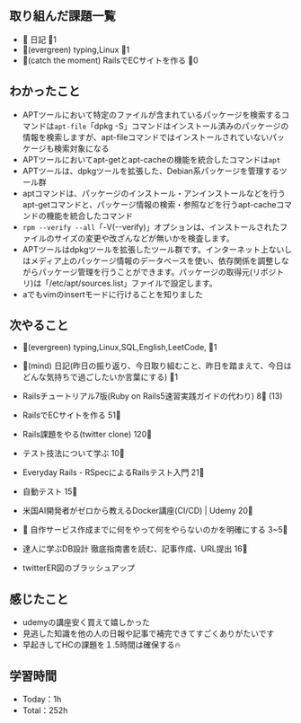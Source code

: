 
## 取り組んだ課題一覧

- :memo: 日記 :tomato:1
- :deciduous_tree:(evergreen) typing,Linux :tomato:1
- :stars:(catch the moment) RailsでECサイトを作る :tomato:0

## わかったこと

- APTツールにおいて特定のファイルが含まれているパッケージを検索するコマンドは`apt-file`「dpkg -S」コマンドはインストール済みのパッケージの情報を検索しますが、apt-fileコマンドではインストールされていないパッケージも検索対象になる
- APTツールにおいてapt-getとapt-cacheの機能を統合したコマンドは`apt`
- APTツールは、dpkgツールを拡張した、Debian系パッケージを管理するツール群
- aptコマンドは、パッケージのインストール・アンインストールなどを行うapt-getコマンドと、パッケージ情報の検索・参照などを行うapt-cacheコマンドの機能を統合したコマンド
- `rpm --verify --all`「-V(--verify)」オプションは、インストールされたファイルのサイズの変更や改ざんなどが無いかを検査します。
- APTツールはdpkgツールを拡張したツール群です。インターネット上ないしはメディア上のパッケージ情報のデータベースを使い、依存関係を調整しながらパッケージ管理を行うことができます。パッケージの取得元(リポジトリ)は「/etc/apt/sources.list」ファイルで設定します。
- aでもvimのinsertモードに行けることを知りました

## 次やること

- :deciduous_tree:(evergreen) typing,Linux,SQL,English,LeetCode, :tomato:1
- :memo:(mind) 日記(昨日の振り返り、今日取り組むこと、昨日を踏まえて、今日はどんな気持ちで過ごしたいか言葉にする) :tomato:1

- Railsチュートリアル7版(Ruby on Rails5速習実践ガイドの代わり) 8:tomato: (13)
- RailsでECサイトを作る 51:tomato:
- Rails課題をやる(twitter clone) 120:tomato:
- テスト技法について学ぶ 10:tomato:
- Everyday Rails - RSpecによるRailsテスト入門 21:tomato:
- 自動テスト 15:tomato:
- 米国AI開発者がゼロから教えるDocker講座(CI/CD) | Udemy 20:tomato:
- :compass: 自作サービス作成までに何をやって何をやらないのかを明確にする 3~5:tomato:

- 達人に学ぶDB設計 徹底指南書を読む、記事作成、URL提出 16:tomato:
- twitterER図のブラッシュアップ

## 感じたこと

- udemyの講座安く買えて嬉しかった
- 見逃した知識を他の人の日報や記事で補完できてすごくありがたいです
- 早起きしてHCの課題を１.5時間は確保する🔥


## 学習時間

- Today：1h
- Total：252h
